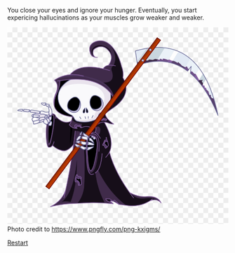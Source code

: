 You close your eyes and ignore your hunger. Eventually, you start expericing hallucinations as your muscles grow weaker and weaker.

![death](../images/death.png)
Photo credit to https://www.pngfly.com/png-kxigms/

[Restart](../beginning.md)